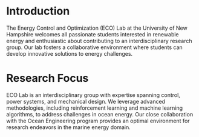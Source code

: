 # Introduction 

The Energy Control and Optimization (ECO) Lab at the University of New Hampshire welcomes all passionate students interested in renewable energy and enthusiastic about contributing to an interdisciplinary research group. Our lab fosters a collaborative environment where students can develop innovative solutions to energy challenges. 
# Research Focus 

ECO Lab is an interdisciplinary group with expertise spanning control, power systems, and mechanical design. We leverage advanced methodologies, including reinforcement learning and machine learning algorithms, to address challenges in ocean energy. Our close collaboration with the Ocean Engineering program provides an optimal environment for research endeavors in the marine energy domain. 
